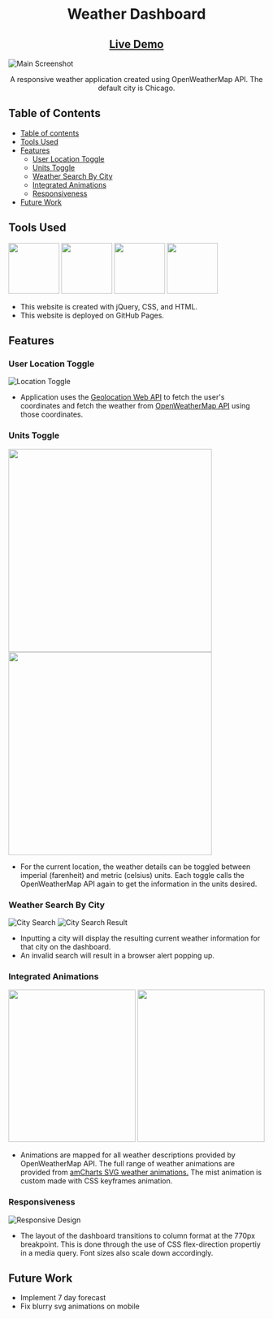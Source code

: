 <h1 align="center">Weather Dashboard</h1>
<h2 align="center"><a  href="https://chloe-trn.github.io/weather-dashboard/"  target="_blank">Live Demo</a></h2>

![Main Screenshot](./read-me-imgs/screenshot.png)

<p align="center"> A responsive weather application created using OpenWeatherMap API. The default city is Chicago. </p>

## Table of Contents

- [Table of contents](#table-of-contents)
- [Tools Used](#tools-used)
- [Features](#features)
  - [User Location Toggle](#user-location-toggle)
  - [Units Toggle](#units-toggle)
  - [Weather Search By City](#weather-search-by-city)
  - [Integrated Animations](#integrated-animations)
  - [Responsiveness](#responsiveness)
- [Future Work](#future-work)

## Tools Used
<p>
<img src="/read-me-imgs/jquery-logo.png" width="100" /> 
<img src="/read-me-imgs/css-logo.png" width="100" />
<img src="/read-me-imgs/html5-logo.png" width="100" />
<img src="/read-me-imgs/github-logo.png" width="100" />
</p>

* This website is created with jQuery, CSS, and HTML. 
* This website is deployed on GitHub Pages.

## Features 
### User Location Toggle 
![Location Toggle](./read-me-imgs/location.png)
* Application uses the <a href="https://developer.mozilla.org/en-US/docs/Web/API/Geolocation_API" target="_blank">Geolocation Web API</a> to fetch the user's coordinates and fetch the weather from <a href="https://openweathermap.org/" target="_blank">OpenWeatherMap API</a> using those coordinates. 
### Units Toggle
<p>
<img src="/read-me-imgs/imperial.png" width="400" /> 
<img src="/read-me-imgs/metric.png" width="400" />
</p>

* For the current location, the weather details can be toggled between imperial (farenheit) and metric (celsius) units. Each toggle calls the OpenWeatherMap API again to get the information in the units desired. 
### Weather Search By City 
![City Search](./read-me-imgs/search.png)
![City Search Result](./read-me-imgs/location-search.png)
* Inputting a city will display the resulting current weather information for that city on the dashboard.
* An invalid search will result in a browser alert popping up. 

### Integrated Animations
<p>
<img src="/read-me-imgs/description1.png" width="250" height="300" /> 
<img src="/read-me-imgs/description2.png" width="250" height="300" />
</p>

* Animations are mapped for all weather descriptions provided by OpenWeatherMap API. The full range of weather animations are provided from <a href="https://www.amcharts.com/free-animated-svg-weather-icons/" target="_blank">amCharts SVG weather animations.</a> The mist animation is custom made with CSS keyframes animation. 

### Responsiveness
![Responsive Design](./read-me-imgs/mobile.png)
* The layout of the dashboard transitions to column format at the 770px breakpoint. This is done through the use of CSS flex-direction propertiy in a media query. Font sizes also scale down accordingly. 

## Future Work 
* Implement 7 day forecast 
* Fix blurry svg animations on mobile 


